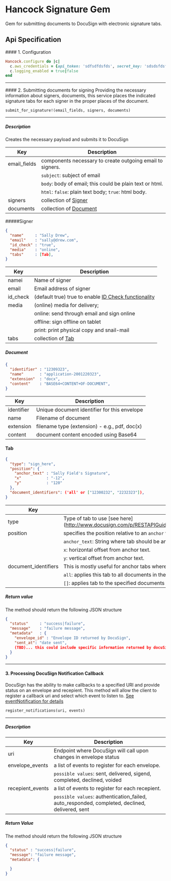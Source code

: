 Hancock Signature Gem
=========================
Gem for submitting documents to DocuSign with electronic signature tabs.


Api Specification
------------------

<a name=".configure"/>
#### 1. Configuration

```ruby
Hancock.configure do |c|
  c.aws_credentials = {api_token: 'sdfsdfdsfds', secret_key: 'sdsdsfdsfdsfdsf'}
  c.logging_enabled = true|false
end
```

___
<a name="#submit_for_signature" />
#### 2. Submitting documents for signing
Providing the necessary information about signers, documents, this service places the indicated signature tabs for each signer in the proper places of the document.

```ruby
submit_for_signature!(email_fields, signers, documents)
```
------

##### Description
Creates the necessary payload and submits it to DocuSign


Key          | Description
---          | ---
email_fields | components necessary to create outgoing email to signers.
             | `subject`: subject of email
             | `body`: body of email; this could be plain text or html.
             | `html`: `false`: plain text body; `true`: html body.
signers      | collection of [Signer](#signers)
documents    | collection of [Document](#documents)


<a name="signers"></a>

#####Signer

```json
{
  "name"     : "Sally Drew",
  "email"    : "sally@drew.com",
  "id_check" : "true",
  "media"    : "online",
  "tabs"     : [Tab],
}
```

Key      | Description
---      | ---
namei    | Name of signer
email    | Email address of signer
id_check | (default true) true to enable [ID Check functionality](http://www.docusign.com/partner/docusign-id-check-powered-by-lexisnexis-risk-solutions)
media    | (online) media for delivery;
         | online: send through email and sign online
         | offline: sign offline on tablet
         | print: print physical copy and snail-mail
tabs     | collection of [Tab](#tabs)


<a name="documents"></a>
##### Document

```json
{
  "identifier" : "12309323",
  "name"       : "application-2001220323",
  "extension"  : "docx",
  "content"    : "BASE64+CONTENT+OF-DOCUMENT",
}
```

Key            | Description
---            | ---
identifier     | Unique document identifier for this envelope
name           | Filename of document
extension      | filename type (extension) - e.g., pdf, doc(x)
content        | document content encoded using Base64

<a name="tabs"></a>	
#### Tab

```json
{
  "type": "sign_here",				
  "position": {
    "anchor_text" : "Sally Field's Signature",
    "x"           : "-12",
    "y"           : "120"
  },
  "document_identifiers": ('all' or ["12300232", "2232323"]),
}
```

Key                 | Description
---                 | ---
type                | Type of tab to use [see here](http://www.docusign.com/p/RESTAPIGuide/RESTAPIGuide.htm#REST%20API%20References/Tab%20Parameters.htm%3FTocPath%3DREST%20API%20References|Send%20an%20Envelope%20or%20Create%20a%20Draft%20Envelope|Tab%20Parameters|_____0) where name is represented as underscores and without (Tab word).  For example, `sign_here`, `date_signed`, `first_name`, …etc.
position            | specifies the position relative to an `anchor` text on the page (origin: bottom-left) 
                    | `anchor_text`: String where tab should be anchored to
                    | `x`: horizontal offset from anchor text.
                    | `y`: vertical offset from anchor text.
document_identifiers|  This is mostly useful for anchor tabs where the same anchor text is used across documents.
                    | `all`: applies this tab to all documents in the payload.  
                    | `[]`: applies tab to the specified documents in collection. 


##### Return value

The method should return the following JSON structure

```json
{
  "status"     : "success|failure",
  "message"    : "failure message",
  "metadata"   : {
    "envelope_id" : "Envelope ID returned by DocuSign",
    "sent_at": "date sent",
    (TBD)... this could include specific information returned by docuSign that we need ...
  }
}
```

---

#### 3. Processing DocuSign Notification Callback 
DocuSign has the ability to make callbacks to a specified URI and provide status on an envelope and recepient.
This method will allow the client to register a callback uri and select which event to listen to. 
[See eventNotification for details](https://www.docusign.com/p/RESTAPIGuide/RESTAPIGuide.htm#REST%20API%20References/Send%20an%20Envelope.htm%3FTocPath%3DREST%20API%20References%7CSend%20an%20Envelope%20or%20Create%20a%20Draft%20Envelope%7C_____0)

```ruby
register_notifications(uri, events) 
```
------

##### Description

Key               | Description
---               | ---
uri               | Endpoint where DocuSign will call upon changes in envelope status
envelope_events   | a list of events to register for each envelope.
                  | `possible values`: sent, delivered, sigend, completed, declined, voided
recepient_events  | a list of events to register for each recepient.
                  | `possible values`: authentication_failed, auto_responded, completed, declined, delivered, sent

##### Return Value

The method should return the following JSON structure

```json
{
  "status" : "success|failure",
  "message": "failure message",
  "metadata": {

  }
}
```
